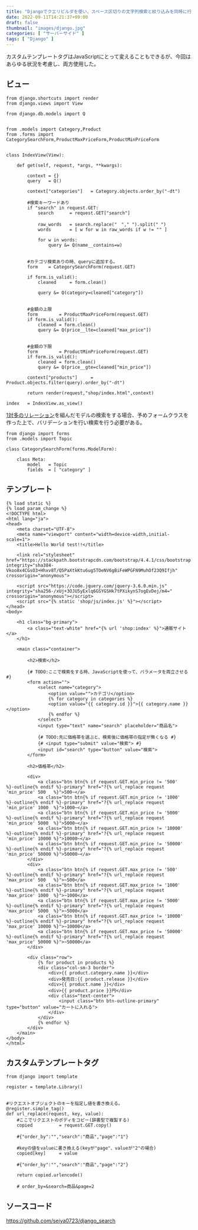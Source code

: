 ```yaml
---
title: "Djangoでクエリビルダを使い、スペース区切りの文字列検索と絞り込みを同時に行う【JSとカスタムテンプレートタグを使用】"
date: 2022-09-11T14:21:37+09:00
draft: false
thumbnail: "images/django.jpg"
categories: [ "サーバーサイド" ]
tags: [ "Django" ]
---
```



カスタムテンプレートタグはJavaScriptにとって変えることもできるが、今回はあらゆる状況を考慮し、両方使用した。

## ビュー

```
from django.shortcuts import render
from django.views import View

from django.db.models import Q


from .models import Category,Product
from .forms import CategorySearchForm,ProductMaxPriceForm,ProductMinPriceForm


class IndexView(View):

    def get(self, request, *args, **kwargs):

        context = {}
        query   = Q()

        context["categories"]   = Category.objects.order_by("-dt")

        #検索キーワードあり
        if "search" in request.GET:
            search      = request.GET["search"]

            raw_words   = search.replace("　"," ").split(" ")
            words       = [ w for w in raw_words if w != "" ]

            for w in words:
                query &= Q(name__contains=w)

        
        #カテゴリ検索ありの時、queryに追加する。
        form    = CategorySearchForm(request.GET)

        if form.is_valid():
            cleaned     = form.clean()

            query &= Q(category=cleaned["category"])


        #金額の上限
        form        = ProductMaxPriceForm(request.GET)
        if form.is_valid():
            cleaned = form.clean()
            query &= Q(price__lte=cleaned["max_price"])


        #金額の下限
        form        = ProductMinPriceForm(request.GET)
        if form.is_valid():
            cleaned = form.clean()
            query &= Q(price__gte=cleaned["min_price"])

        context["products"]     = Product.objects.filter(query).order_by("-dt")

        return render(request,"shop/index.html",context)

index   = IndexView.as_view()
```

[1対多のリレーション](/post/django-models-foreignkey/)を組んだモデルの検索をする場合、予めフォームクラスを作った上で、バリデーションを行い検索を行う必要がある。


    from django import forms 
    from .models import Topic
    
    class CategorySearchForm(forms.ModelForm):
    
        class Meta:
            model   = Topic
            fields  = [ "category" ]
    


## テンプレート

    {% load static %}
    {% load param_change %}
    <!DOCTYPE html>
    <html lang="ja">
    <head>
        <meta charset="UTF-8">
        <meta name="viewport" content="width=device-width,initial-scale=1">
        <title>Hello World test!!</title>
    
        <link rel="stylesheet" href="https://stackpath.bootstrapcdn.com/bootstrap/4.4.1/css/bootstrap.min.css" integrity="sha384-Vkoo8x4CGsO3+Hhxv8T/Q5PaXtkKtu6ug5TOeNV6gBiFeWPGFN9MuhOf23Q9Ifjh" crossorigin="anonymous">
    
        <script src="https://code.jquery.com/jquery-3.6.0.min.js" integrity="sha256-/xUj+3OJU5yExlq6GSYGSHk7tPXikynS7ogEvDej/m4=" crossorigin="anonymous"></script>
        <script src="{% static 'shop/js/index.js' %}"></script>
    </head>
    <body>
    
        <h1 class="bg-primary">
            <a class="text-white" href="{% url 'shop:index' %}">通販サイト</a>
        </h1>
    
        <main class="container">
            
            <h2>検索</h2>
            
            {# TODO:ここで検索をする時、JavaScriptを使って、パラメータを両立させる #}
            <form action="">
                <select name="category">
                    <option value="">カテゴリ</option>
                    {% for category in categories %}
                    <option value="{{ category.id }}">{{ category.name }}</option>
                    {% endfor %}
                </select>
                <input type="text" name="search" placeholder="商品名">
    
                {# TODO:先に価格帯を選ぶと、検索後に価格帯の指定が無くなる #}
                {# <input type="submit" value="検索"> #}
                <input id="search" type="button" value="検索">
            </form>
    
            <h2>価格帯</h2>
    
            <div>
                <a class="btn btn{% if request.GET.min_price != '500'   %}-outline{% endif %}-primary" href="?{% url_replace request 'min_price' 500   %}">500~</a>
                <a class="btn btn{% if request.GET.min_price != '1000'  %}-outline{% endif %}-primary" href="?{% url_replace request 'min_price' 1000  %}">1000~</a>
                <a class="btn btn{% if request.GET.min_price != '5000'  %}-outline{% endif %}-primary" href="?{% url_replace request 'min_price' 5000  %}">5000~</a>
                <a class="btn btn{% if request.GET.min_price != '10000' %}-outline{% endif %}-primary" href="?{% url_replace request 'min_price' 10000 %}">10000~</a>
                <a class="btn btn{% if request.GET.min_price != '50000' %}-outline{% endif %}-primary" href="?{% url_replace request 'min_price' 50000 %}">50000~</a>
            </div>
            <div>
                <a class="btn btn{% if request.GET.max_price != '500'   %}-outline{% endif %}-primary" href="?{% url_replace request 'max_price' 500   %}">~500</a>
                <a class="btn btn{% if request.GET.max_price != '1000'  %}-outline{% endif %}-primary" href="?{% url_replace request 'max_price' 1000  %}">~1000</a>
                <a class="btn btn{% if request.GET.max_price != '5000'  %}-outline{% endif %}-primary" href="?{% url_replace request 'max_price' 5000  %}">~5000</a>
                <a class="btn btn{% if request.GET.max_price != '10000' %}-outline{% endif %}-primary" href="?{% url_replace request 'max_price' 10000 %}">~10000</a>
                <a class="btn btn{% if request.GET.max_price != '50000' %}-outline{% endif %}-primary" href="?{% url_replace request 'max_price' 50000 %}">~50000</a>
            </div>
    
            <div class="row">
                {% for product in products %}
                <div class="col-sm-3 border">
                    <div>{{ product.category.name }}</div>
                    <div>発売日:{{ product.release }}</div>
                    <div>{{ product.name }}</div>
                    <div>{{ product.price }}円</div>
                    <div class="text-center">
                        <input class="btn btn-outline-primary" type="button" value="カートに入れる">
                    </div>
                </div>
                {% endfor %}
            </div>
        </main>
    </body>
    </html>


## カスタムテンプレートタグ

    from django import template
    
    register = template.Library()
    
    
    #リクエストオブジェクトのキーを指定し値を書き換える。
    @register.simple_tag()
    def url_replace(request, key, value):
        #ここでリクエストのボディをコピー(辞書型で複製する)
        copied          = request.GET.copy()
    
        #{"order_by":"","search":"商品","page":"1"}
    
        #keyの値をvalueに書き換える(keyが"page"、valueが"2"の場合)
        copied[key]     = value
    
        #{"order_by":"","search":"商品","page":"2"}
    
        return copied.urlencode()
        
        # order_by=&search=商品&page=2


## ソースコード


https://github.com/seiya0723/django_search


